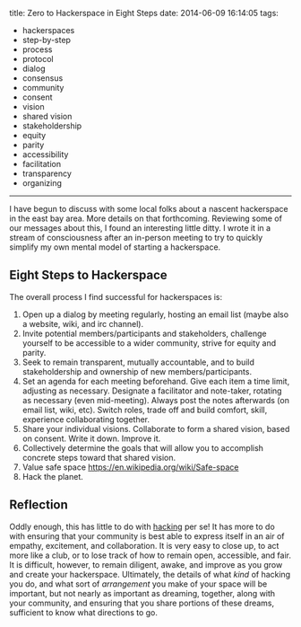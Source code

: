 title: Zero to Hackerspace in Eight Steps
date: 2014-06-09 16:14:05
tags:
- hackerspaces
- step-by-step
- process
- protocol
- dialog
- consensus
- community
- consent
- vision
- shared vision
- stakeholdership
- equity
- parity
- accessibility
- facilitation
- transparency
- organizing
---

I have begun to discuss with some local folks about a nascent hackerspace in the east bay area. More details on that forthcoming. Reviewing some of our messages about this, I found an interesting little ditty. I wrote it in a stream of consciousness after an in-person meeting to try to quickly simplify my own mental model of starting a hackerspace.

## Eight Steps to Hackerspace
The overall process I find successful for hackerspaces is:

1. Open up a dialog by meeting regularly, hosting an email list (maybe also a website, wiki, and irc channel).
2. Invite potential members/participants and stakeholders, challenge yourself to be accessible to a wider community, strive for equity and parity.
3. Seek to remain transparent, mutually accountable, and to build stakeholdership and ownership of new members/participants.
4. Set an agenda for each meeting beforehand. Give each item a time limit, adjusting as necessary. Designate a facilitator and note-taker, rotating as necessary (even mid-meeting). Always post the notes afterwards (on email list, wiki, etc). Switch roles, trade off and build comfort, skill, experience collaborating together.
5. Share your individual visions. Collaborate to form a shared vision, based on consent. Write it down. Improve it.
6. Collectively determine the goals that will allow you to accomplish concrete steps toward that shared vision.
7. Value safe space https://en.wikipedia.org/wiki/Safe-space
8. Hack the planet.

## Reflection
Oddly enough, this has little to do with [hacking](https://en.wikipedia.org/wiki/Hacker_ethic/) per se! It has more to do with ensuring that your community is best able to express itself in an air of empathy, excitement, and collaboration. It is very easy to close up, to act more like a club, or to lose track of how to remain open, accessible, and fair. It is difficult, however, to remain diligent, awake, and improve as you grow and create your hackerspace. Ultimately, the details of what _kind_ of hacking you do, and what sort of _arrangement_ you make of your space will be important, but not nearly as important as dreaming, together, along with your community, and ensuring that you share portions of these dreams, sufficient to know what directions to go.
